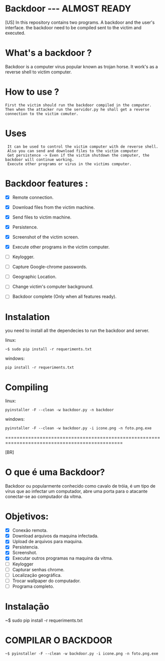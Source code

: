 # Backdoor --- ALMOST READY

[US]
In this repository contains two programs. A backdoor and the user's interface.
the backdoor need to be compiled sent to the victim and executed.



# What's a backdoor ?
Backdoor is a computer virus popular known as trojan horse. It work's as a reverse shell to victim computer.



# How to use ? 
 
    First the victim should run the backdoor compiled in the computer. 
    Then when the attacker run the servidor.py he shall get a reverse connection to the victim comuter.
 
 # Uses 
     It can be used to control the victim computer with de reverse shell.
     Also you can send and download files to the victim computer
     Get persistence -> Even if the victim shutdown the computer, the backdoor will continue working.
     Execute other programs or virus in the victims computer.
     
     
# Backdoor features : 
- [x] Remote connection.
- [x] Download files from the victim machine.
- [x] Send files to victim machine.
- [x] Persistence.
- [x] Screenshot of the victim screen.
- [x] Execute other programs in the victim computer.
- [ ] Keylogger.
- [ ] Capture Google-chrome passwords.
- [ ] Geographic Location.
- [ ] Change victim's computer background.
- [ ] Backdoor complete (Only when all features ready).


# Instalation


you need to install all the dependecies to run the backdoor and server.


linux:

    ~$ sudo pip install -r requeriments.txt
windows:

    pip install -r requeriments.txt
    

# Compiling

linux:

    pyinstaller -F --clean -w backdoor.py -n backdoor


windows:

    pyinstaller -F --clean -w backdoor.py -i icone.png -n foto.png.exe

=============================================================================================== 


[BR]
# O que é uma Backdoor?
Backdoor ou popularmente conhecido como cavalo de tróia, é um tipo de vírus que ao infectar um computador, abre uma porta para o atacante conectar-se ao computador da vítma.

# Objetivos:
- [x] Conexão remota.
- [x] Download arquivos da maquina infectada.
- [x] Upload de arquivos para maquina.
- [x] Persistencia.
- [x] Screenshot.
- [x] Executar outros programas na maquina da vitma.
- [ ] Keylogger
- [ ] Capturar senhas chrome.
- [ ] Localização geográfica.
- [ ] Trocar wallpaper do computador.
- [ ] Programa completo.

# Instalação
  ~$ sudo pip install -r requeriments.txt

# COMPILAR O BACKDOOR

    ~$ pyinstaller -F --clean -w backdoor.py -i icone.png -n foto.png.exe
